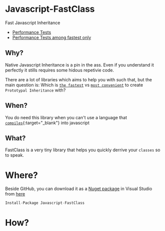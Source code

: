 Javascript-FastClass
====================

Fast Javascript Inheritance 

* [Performance Tests](http://jsperf.com/js-inheritance-performance/25)
* [Performance Tests among fastest only](http://jsperf.com/js-inheritance-performance/26)

## Why?
Native Javascript Inheritance is a pin in the ass. Even if you understand it perfectly it stills requires some hidous repetivie code.

There are a lot of libraries which aims to help you with such that, but the main question is:
Which is [`the fastest`](http://jsperf.com/js-inheritance-performance/25) vs [`most convenient`](https://github.com/njoubert/inheritance.js/blob/master/INHERITANCE.md) to create `Prototypal Inheritance` with?

## When?
You do need this library when you can't use a language that [`compiles`](https://github.com/jashkenas/coffee-script/wiki/List-of-languages-that-compile-to-JS){:target="_blank"} into javascript

## What?
FastClass is a very tiny library that helps you quickly derrive your `classes` so to speak.


# Where?
Beside GitHub, you can download it as a [Nuget package](http://nuget.org/packages/Javascript-FastClass/) in Visual Studio from [here](http://nuget.org/packages/Javascript-FastClass/)
```javascript
Install-Package Javascript-FastClass
```

# How?
